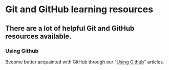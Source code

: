 # Git and GitHub learning resources
## There are a lot of helpful Git and GitHub resources available.

### Using Github

Become better acquainted with GitHub through our "[Using Github](https://docs.github.com/en/get-started/using-github)" articles.
